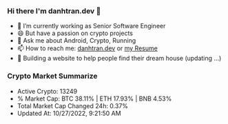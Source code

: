 ### Hi there I'm danhtran.dev 👋

- 🔭 I’m currently working as Senior Software Engineer
- 😄 But have a passion on crypto projects
- 💬 Ask me about Android, Crypto, Running 
- 📫 How to reach me: <a href="https://danhtran.dev" target="_blank">danhtran.dev</a> or <a href="Developer-Resume.pdf" target="_blank">my Resume</a>
- 🌱 Building a website to help people find their dream house (updating ...)

### Crypto Market Summarize
- Active Crypto: 13249
- % Market Cap: BTC 38.11% | ETH 17.93% | BNB 4.53%
- Total Market Cap Changed 24h: 0.37%
- Updated At: 10/27/2022, 9:21:50 AM

